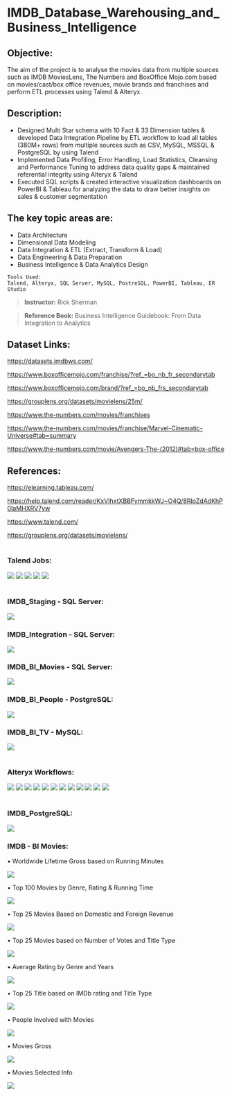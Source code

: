 # IMDB_Database_Warehousing_and_Business_Intelligence
## Objective:
The aim of the project is to analyse the movies data from multiple sources such as IMDB MoviesLens, The Numbers and BoxOffice Mojo.com based on movies/cast/box office revenues, movie brands and franchises and perform ETL processes using Talend &amp; Alteryx.

## Description:
* Designed Multi Star schema with 10 Fact &amp; 33 Dimension tables &amp; developed Data Integration Pipeline by ETL workflow to load all tables (380M+ rows) from   multiple sources such as CSV, MySQL, MSSQL &amp; PostgreSQL by using Talend
* Implemented Data Profiling, Error Handling, Load Statistics, Cleansing and Performance Tuning to address data quality gaps &amp; maintained referential integrity using Alteryx &amp; Talend
* Executed SQL scripts &amp; created interactive visualization dashboards on PowerBI &amp; Tableau for analyzing the data to draw better insights on sales &amp; customer segmentation

## The key topic areas are:
* Data Architecture
* Dimensional Data Modeling
* Data Integration &amp; ETL (Extract, Transform &amp; Load)
* Data Engineering &amp; Data Preparation
* Business Intelligence &amp; Data Analytics Design

```
Tools Used:
Talend, Alteryx, SQL Server, MySQL, PostreSQL, PowerBI, Tableau, ER Studio
```
> **Instructor:** Rick Sherman

> **Reference Book:** Business Intelligence Guidebook: From Data Integration to Analytics 


## Dataset Links:
https://datasets.imdbws.com/

https://www.boxofficemojo.com/franchise/?ref_=bo_nb_fr_secondarytab

https://www.boxofficemojo.com/brand/?ref_=bo_nb_frs_secondarytab

https://grouplens.org/datasets/movielens/25m/

https://www.the-numbers.com/movies/franchises

https://www.the-numbers.com/movies/franchise/Marvel-Cinematic-Universe#tab=summary

https://www.the-numbers.com/movie/Avengers-The-(2012)#tab=box-office

## References:
https://elearning.tableau.com/

https://help.talend.com/reader/KxVIhxtXBBFymmkkWJ~O4Q/8RlpZdAdKhP0IaMHXRV7yw

https://www.talend.com/

https://grouplens.org/datasets/movielens/
<br/><br/>
### **Talend Jobs:**
![](IMDB_%202022-07-18-01-17-02.png)
![](IMDB_%202022-07-18-01-21-29.png)
![](IMDB_%202022-07-18-01-22-01.png)
![](IMDB_%202022-07-18-01-22-22.png)
![](IMDB_%202022-07-18-01-22-41.png)
<br/><br/>
### **IMDB_Staging - SQL Server:**
![](IMDB_%202022-07-18-01-36-14.png)

### **IMDB_Integration - SQL Server:**
![](IMDB_%202022-07-18-01-37-04.png)
### **IMDB_BI_Movies - SQL Server:**
![](IMDB_%202022-07-18-01-37-26.png)
### **IMDB_BI_People - PostgreSQL:**
![](IMDB_%202022-07-18-01-37-42.png)
### **IMDB_BI_TV - MySQL:**
![](IMDB_%202022-07-18-01-38-04.png)
<br/><br/>
### **Alteryx Workflows:**
![](IMDB_%202022-07-18-01-40-14.png)
![](IMDB_%202022-07-18-01-40-26.png)
![](IMDB_%202022-07-18-01-40-49.png)
![](IMDB_%202022-07-18-01-41-04.png)
![](IMDB_%202022-07-18-01-41-23.png)
![](IMDB_%202022-07-18-01-41-39.png)
![](IMDB_%202022-07-18-01-41-58.png)
![](IMDB_%202022-07-18-01-42-10.png)
![](IMDB_%202022-07-18-01-42-32.png)
![](IMDB_%202022-07-18-01-42-48.png)
![](IMDB_%202022-07-18-01-43-11.png)
![](IMDB_%202022-07-18-01-43-23.png)
<br/><br/>
### **IMDB_PostgreSQL:**
![](IMDB_%202022-07-18-01-38-55.png)

### **IMDB - BI Movies:**
•	Worldwide Lifetime Gross based on Running Minutes

![](IMDB_%202022-07-18-03-23-58.png)

•	Top 100 Movies by Genre, Rating & Running Time

![](IMDB_%202022-07-18-03-14-49.png)

•	Top 25 Movies Based on Domestic and Foreign Revenue

![](IMDB_%202022-07-18-03-16-03.png)

•	Top 25 Movies based on Number of Votes and Title Type

![](IMDB_%202022-07-18-03-16-34.png)

•	Average Rating by Genre and Years

![](IMDB_%202022-07-18-03-17-13.png)

•	Top 25 Title based on IMDb rating and Title Type

![](IMDB_%202022-07-18-03-24-46.png)

•	People Involved with Movies

![](IMDB_%202022-07-18-03-30-26.png)

•	Movies Gross

![](IMDB_%202022-07-18-04-16-24.png)

•	Movies Selected Info

![](IMDB_%202022-07-18-04-19-20.png)